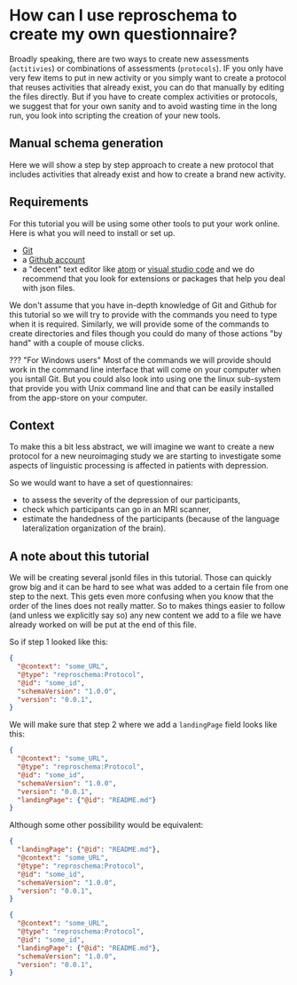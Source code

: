 # How can I use reproschema to create my own questionnaire?

Broadly speaking, there are two ways to create new assessments (`actitivies`) or combinations
of assessments (`protocols`). IF you only have very few items to put in new activity or you simply want to create a protocol that reuses activities that already exist, you can do that manually by editing the files directly. But if you have to create complex activities or protocols, we suggest that for your own sanity and to avoid wasting time in the long run, you look into scripting the creation of your new tools.

## Manual schema generation

Here we will show a step by step approach to create a new protocol that includes activities that already exist and how to create a brand new activity.

## Requirements

For this tutorial you will be using some other tools to put your work online. Here is what you will need to install or set up.

- [Git](https://git-scm.com/downloads)
- a [Github account](https://github.com/)
- a "decent" text editor like [atom](https://atom.io/) or [visual studio code](https://code.visualstudio.com/) and we do recommend that you look for extensions or packages that help you deal with json files.

We don't assume that you have in-depth knowledge of Git and Github for this tutorial so we will try to provide with the commands you need to type when it is required. Similarly, we will provide some of the commands to create directories and files though you could do many of those actions "by hand" with a couple of mouse clicks.

??? "For Windows users"
    Most of the commands we will provide should work in the command line interface that will come on your computer when you isntall Git. But you could also look into using one the linux sub-system that provide you with Unix command line and that can be easily installed from the app-store on your computer.

## Context

To make this a bit less abstract, we will imagine we want to create a new protocol for a new neuroimaging study we are starting to investigate some aspects of linguistic processing is affected in patients with depression.

So we would want to have a set of questionnaires:

- to assess the severity of the depression of our participants,
- check which participants can go in an MRI scanner,
- estimate the handedness of the participants (because of the language lateralization organization of the brain).


## A note about this tutorial

We will be creating several jsonld files in this tutorial. Those can quickly grow big and it can be hard to see what was added to a certain file from one step to the next. This gets even more confusing when you know that the order of the lines does not really matter. So to makes things easier to follow (and unless we explicitly say so) any new content we add to a file we have already worked on will be put at the end of this file.

So if step 1 looked like this: 

```json
{
  "@context": "some_URL",
  "@type": "reproschema:Protocol",
  "@id": "some_id",
  "schemaVersion": "1.0.0",
  "version": "0.0.1",
}
```

We will make sure that step 2 where we add a `landingPage` field looks like this:

```json
{
  "@context": "some_URL",
  "@type": "reproschema:Protocol",
  "@id": "some_id",
  "schemaVersion": "1.0.0",
  "version": "0.0.1",
  "landingPage": {"@id": "README.md"}
}
```

Although some other possibility would be equivalent:

```json
{
  "landingPage": {"@id": "README.md"},
  "@context": "some_URL",
  "@type": "reproschema:Protocol",
  "@id": "some_id",
  "schemaVersion": "1.0.0",
  "version": "0.0.1",
}
```

```json
{
  "@context": "some_URL",
  "@type": "reproschema:Protocol",
  "@id": "some_id",
  "landingPage": {"@id": "README.md"},
  "schemaVersion": "1.0.0",
  "version": "0.0.1",
}
```